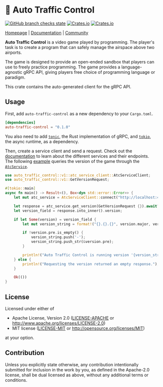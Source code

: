 # 🛬 Auto Traffic Control

[![GitHub branch checks state](https://img.shields.io/github/checks-status/jdno/auto-traffic-control/main)](https://github.com/jdno/auto-traffic-control/actions)
[![Crates.io](https://img.shields.io/crates/v/auto-traffic-control)](https://crates.io/crates/auto-traffic-control)
[![Crates.io](https://img.shields.io/crates/l/auto-traffic-control)](https://crates.io/crates/auto-traffic-control)

[Homepage](https://auto-traffic-control.com) |
[Documentation](https://auto-traffic-control.com/docs/getting-started) |
[Community](https://github.com/jdno/auto-traffic-control/discussions)

**Auto Traffic Control** is a video game played by programming. The player's
task is to create a program that can safely manage the airspace above two
airports.

The game is designed to provide an open-ended sandbox that players can use to
freely practice programming. The game provides a language-agnostic gRPC API,
giving players free choice of programming language or paradigm.

This crate contains the auto-generated client for the gRPC API.

## Usage

First, add `auto-traffic-control` as a new dependency to your `Cargo.toml`.

```toml
[dependencies]
auto-traffic-control = "0.1.0"
```

You also need to add [`tonic`](https://crates.io/crates/tonic), the Rust
implementation of gRPC, and [`tokio`](https://crates.io/crates/tokio), the async
runtime, as a dependency.

Then, create a service client and send a request. Check out the
[documentation](https://auto-traffic-control.com) to learn about the different
services and their endpoints. The following [example](examples/get_version.rs)
queries the version of the game through the
[`AtcService`](https://auto-traffic-control.com/docs/api/Services/atc-service).

<!-- markdownlint-disable line-length -->

```rust
use auto_traffic_control::v1::atc_service_client::AtcServiceClient;
use auto_traffic_control::v1::GetVersionRequest;

#[tokio::main]
async fn main() -> Result<(), Box<dyn std::error::Error>> {
    let mut atc_service = AtcServiceClient::connect("http://localhost:4747").await?;

    let response = atc_service.get_version(GetVersionRequest {}).await?;
    let version_field = response.into_inner().version;

    if let Some(version) = version_field {
        let mut version_string = format!("{}.{}.{}", version.major, version.minor, version.patch);

        if !version.pre.is_empty() {
            version_string.push('-');
            version_string.push_str(&version.pre);
        }

        println!("Auto Traffic Control is running version '{version_string}'");
    } else {
        println!("Requesting the version returned an empty response.");
    }

    Ok(())
}
```

<!-- markdownlint-enable line-length -->

## License

Licensed under either of

- Apache License, Version 2.0 ([LICENSE-APACHE](LICENSE-APACHE) or <http://www.apache.org/licenses/LICENSE-2.0>)
- MIT license ([LICENSE-MIT](LICENSE-MIT) or <http://opensource.org/licenses/MIT>)

at your option.

## Contribution

Unless you explicitly state otherwise, any contribution intentionally submitted
for inclusion in the work by you, as defined in the Apache-2.0 license, shall be
dual licensed as above, without any additional terms or conditions.
